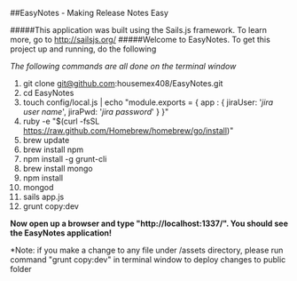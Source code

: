 ##EasyNotes - Making Release Notes Easy

#####This application was built using the Sails.js framework.  To learn more, go to http://sailsjs.org/
#####Welcome to EasyNotes.  To get this project up and running, do the following

*The following commands are all done on the terminal window*

1. git clone git@github.com:housemex408/EasyNotes.git
2. cd EasyNotes
4. touch config/local.js | echo "module.exports = { app : { jiraUser: '*jira user name*', jiraPwd: '*jira password*' } }"
5. ruby -e "$(curl -fsSL https://raw.github.com/Homebrew/homebrew/go/install)"
6. brew update
7. brew install npm
8. npm install -g grunt-cli
9. brew install mongo
10. npm install
11. mongod
12. sails app.js
13. grunt copy:dev

**Now open up a browser and type "http://localhost:1337/".  You should see the EasyNotes application!**

*Note: if you make a change to any file under /assets directory, please run command "grunt copy:dev" in terminal window to deploy changes to public folder
